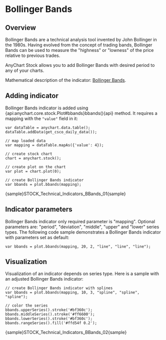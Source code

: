 # Bollinger Bands

## Overview

Bollinger Bands are a technical analysis tool invented by John Bollinger in the 1980s. Having evolved from the concept of trading bands, Bollinger Bands can be used to measure the "highness" or "lowness" of the price relative to previous trades.

AnyChart Stock allows you to add Bollinger Bands with desired period to any of your charts.

Mathematical description of the indicator: [Bollinger Bands](Mathematical_Description#bollinger_bands).

## Adding indicator

Bollinger Bands indicator is added using {api:anychart.core.stock.Plot#bbands}bbands(){api} method. It requires a mapping with the `"value"` field in it:

```
var dataTable = anychart.data.table();
dataTable.addData(get_csco_daily_data());

// map loaded data
var mapping = dataTable.mapAs({'value': 4});

// create stock chart
chart = anychart.stock();

// create plot on the chart
var plot = chart.plot(0);

// create Bollinger Bands indicator
var bbands = plot.bbands(mapping);
```

{sample}STOCK\_Technical\_Indicators\_BBands\_01{sample}

## Indicator parameters

Bollinger Bands indicator only required parameter is "mapping". Optional parameters are: "period", "deviation", "middle", "upper" and "lower" series types. The following code sample demonstrates a Bollinger Bands indicator with parameters set as default:

```
var bbands = plot.bbands(mapping, 20, 2, "line", "line", "line");
```

## Visualization

Visualization of an indicator depends on series type. Here is a sample with an adjusted Bollinger Bands indicator:

```
// create Bollinger Bands indicator with splines
var bbands = plot.bbands(mapping, 10, 3, "spline", "spline", "spline");

// color the series
bbands.upperSeries().stroke('#bf360c');
bbands.middleSeries().stroke('#ff6600');
bbands.lowerSeries().stroke('#bf360c');
bbands.rangeSeries().fill('#ffd54f 0.2');
```

{sample}STOCK\_Technical\_Indicators\_BBands\_02{sample}